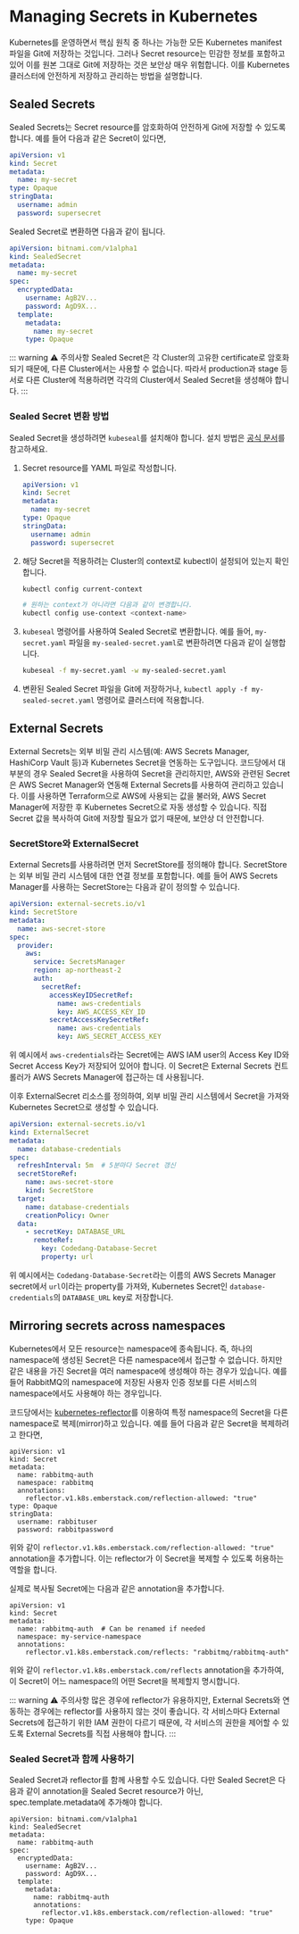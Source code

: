 # Managing Secrets in Kubernetes

Kubernetes를 운영하면서 핵심 원칙 중 하나는 가능한 모든 Kubernetes manifest 파일을 Git에 저장하는 것입니다.
그러나 Secret resource는 민감한 정보를 포함하고 있어 이를 원본 그대로 Git에 저장하는 것은 보안상 매우 위험합니다.
이를 Kubernetes 클러스터에 안전하게 저장하고 관리하는 방법을 설명합니다.

## Sealed Secrets

Sealed Secrets는 Secret resource를 암호화하여 안전하게 Git에 저장할 수 있도록 합니다.
예를 들어 다음과 같은 Secret이 있다면,

```yaml
apiVersion: v1
kind: Secret
metadata:
  name: my-secret
type: Opaque
stringData:
  username: admin
  password: supersecret
```

Sealed Secret로 변환하면 다음과 같이 됩니다.

```yaml
apiVersion: bitnami.com/v1alpha1
kind: SealedSecret
metadata:
  name: my-secret
spec:
  encryptedData:
    username: AgB2V...
    password: AgD9X...
  template:
    metadata:
      name: my-secret
    type: Opaque
```

::: warning ⚠️ 주의사항
Sealed Secret은 각 Cluster의 고유한 certificate로 암호화되기 때문에, 다른 Cluster에서는 사용할 수 없습니다.
따라서 production과 stage 등 서로 다른 Cluster에 적용하려면 각각의 Cluster에서 Sealed Secret을 생성해야 합니다.
:::

### Sealed Secret 변환 방법

Sealed Secret을 생성하려면 `kubeseal`를 설치해야 합니다.
설치 방법은 [공식 문서](https://github.com/bitnami-labs/sealed-secrets?tab=readme-ov-file#kubeseal)를 참고하세요.

1. Secret resource를 YAML 파일로 작성합니다.
   ```yaml
   apiVersion: v1
   kind: Secret
   metadata:
     name: my-secret
   type: Opaque
   stringData:
     username: admin
     password: supersecret
   ```
2. 해당 Secret을 적용하려는 Cluster의 context로 kubectl이 설정되어 있는지 확인합니다.
   ```bash
   kubectl config current-context

   # 원하는 context가 아니라면 다음과 같이 변경합니다.
   kubectl config use-context <context-name>
   ```
3. `kubeseal` 명령어를 사용하여 Sealed Secret로 변환합니다. 예를 들어, `my-secret.yaml` 파일을 `my-sealed-secret.yaml`로 변환하려면 다음과 같이 실행합니다.

   ```bash
   kubeseal -f my-secret.yaml -w my-sealed-secret.yaml
   ```
4. 변환된 Sealed Secret 파일을 Git에 저장하거나, `kubectl apply -f my-sealed-secret.yaml` 명령어로 클러스터에 적용합니다.

## External Secrets

External Secrets는 외부 비밀 관리 시스템(예: AWS Secrets Manager, HashiCorp Vault 등)과 Kubernetes Secret을 연동하는 도구입니다.
코드당에서 대부분의 경우 Sealed Secret을 사용하여 Secret을 관리하지만, AWS와 관련된 Secret은 AWS Secret Manager와 연동해 External Secrets를 사용하여 관리하고 있습니다.
이를 사용하면 Terraform으로 AWS에 사용되는 값을 불러와, AWS Secret Manager에 저장한 후 Kubernetes Secret으로 자동 생성할 수 있습니다.
직접 Secret 값을 복사하여 Git에 저장할 필요가 없기 때문에, 보안상 더 안전합니다.

### SecretStore와 ExternalSecret

External Secrets를 사용하려면 먼저 SecretStore를 정의해야 합니다.
SecretStore는 외부 비밀 관리 시스템에 대한 연결 정보를 포함합니다.
예를 들어 AWS Secrets Manager를 사용하는 SecretStore는 다음과 같이 정의할 수 있습니다.

```yaml
apiVersion: external-secrets.io/v1
kind: SecretStore
metadata:
  name: aws-secret-store
spec:
  provider:
    aws:
      service: SecretsManager
      region: ap-northeast-2
      auth:
        secretRef:
          accessKeyIDSecretRef:
            name: aws-credentials
            key: AWS_ACCESS_KEY_ID
          secretAccessKeySecretRef:
            name: aws-credentials
            key: AWS_SECRET_ACCESS_KEY
```

위 예시에서 `aws-credentials`라는 Secret에는 AWS IAM user의 Access Key ID와 Secret Access Key가 저장되어 있어야 합니다.
이 Secret은 External Secrets 컨트롤러가 AWS Secrets Manager에 접근하는 데 사용됩니다.

이후 ExternalSecret 리소스를 정의하여, 외부 비밀 관리 시스템에서 Secret을 가져와 Kubernetes Secret으로 생성할 수 있습니다.

```yaml
apiVersion: external-secrets.io/v1
kind: ExternalSecret
metadata:
  name: database-credentials
spec:
  refreshInterval: 5m  # 5분마다 Secret 갱신
  secretStoreRef:
    name: aws-secret-store
    kind: SecretStore
  target:
    name: database-credentials
    creationPolicy: Owner
  data:
    - secretKey: DATABASE_URL
      remoteRef:
        key: Codedang-Database-Secret
        property: url
```

위 예시에서는 `Codedang-Database-Secret`라는 이름의 AWS Secrets Manager secret에서 `url`이라는 property를 가져와, Kubernetes Secret인 `database-credentials`의 `DATABASE_URL` key로 저장합니다.

## Mirroring secrets across namespaces

Kubernetes에서 모든 resource는 namespace에 종속됩니다.
즉, 하나의 namespace에 생성된 Secret은 다른 namespace에서 접근할 수 없습니다.
하지만 같은 내용을 가진 Secret을 여러 namespace에 생성해야 하는 경우가 있습니다.
예를 들어 RabbitMQ의 namespace에 저장된 사용자 인증 정보를 다른 서비스의 namespace에서도 사용해야 하는 경우입니다.

코드당에서는 [kubernetes-reflector](https://github.com/emberstack/kubernetes-reflector)를 이용하여 특정 namespace의 Secret을 다른 namespace로 복제(mirror)하고 있습니다.
예를 들어 다음과 같은 Secret을 복제하려고 한다면,

```yaml{6-7}
apiVersion: v1
kind: Secret
metadata:
  name: rabbitmq-auth
  namespace: rabbitmq
  annotations:
    reflector.v1.k8s.emberstack.com/reflection-allowed: "true"
type: Opaque
stringData:
  username: rabbituser
  password: rabbitpassword
```

위와 같이 `reflector.v1.k8s.emberstack.com/reflection-allowed: "true"` annotation을 추가합니다.
이는 reflector가 이 Secret을 복제할 수 있도록 허용하는 역할을 합니다.

실제로 복사될 Secret에는 다음과 같은 annotation을 추가합니다.

```yaml{6-7}
apiVersion: v1
kind: Secret
metadata:
  name: rabbitmq-auth  # Can be renamed if needed
  namespace: my-service-namespace
  annotations:
    reflector.v1.k8s.emberstack.com/reflects: "rabbitmq/rabbitmq-auth"
```

위와 같이 `reflector.v1.k8s.emberstack.com/reflects` annotation을 추가하여, 이 Secret이 어느 namespace의 어떤 Secret을 복제할지 명시합니다.

::: warning ⚠️ 주의사항
많은 경우에 reflector가 유용하지만, External Secrets와 연동하는 경우에는 reflector를 사용하지 않는 것이 좋습니다.
각 서비스마다 External Secrets에 접근하기 위한 IAM 권한이 다르기 때문에, 각 서비스의 권한을 제어할 수 있도록 External Secrets를 직접 사용해야 합니다.
:::

### Sealed Secret과 함께 사용하기

Sealed Secret과 reflector를 함께 사용할 수도 있습니다.
다만 Sealed Secret은 다음과 같이 annotation을 Sealed Secret resource가 아닌, spec.template.metadata에 추가해야 합니다.

```yaml{12-13}
apiVersion: bitnami.com/v1alpha1
kind: SealedSecret
metadata:
  name: rabbitmq-auth
spec:
  encryptedData:
    username: AgB2V...
    password: AgD9X...
  template:
    metadata:
      name: rabbitmq-auth
      annotations:
        reflector.v1.k8s.emberstack.com/reflection-allowed: "true"
    type: Opaque
```
